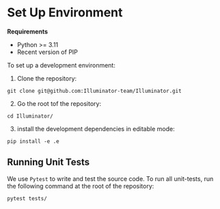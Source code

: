# Set Up Environment

**Requirements**
* Python >= 3.11
* Recent version of PIP


To set up a development environment:

1. Clone the repository:

```shell
git clone git@github.com:Illuminator-team/Illuminator.git
```

2. Go the root tof the repository:

```shell
cd Illuminator/
```

3. install the development dependencies in editable mode:

```shell 
pip install -e .e
```

## Running Unit Tests

We use `Pytest` to write and test the source code. To run all unit-tests, run the following command at the root of the repository:

```
pytest tests/
```

